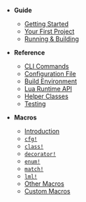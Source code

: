 * **Guide**
  * [Getting Started](guide/getting-started.md)
  * [Your First Project](guide/your-first-project.md)
  * [Running & Building](guide/running-and-building.md)

* **Reference**
  * [CLI Commands](reference/cli-commands.md)
  * [Configuration File](reference/configuration.md)
  * [Build Environment](reference/build-environment.md)
  * [Lua Runtime API](reference/lua-runtime.md)
  * [Helper Classes](reference/helper-classes.md)
  * [Testing](reference/testing.md)

* **Macros**
  * [Introduction](macros/README.md)
  * [`cfg!`](macros/cfg.md)
  * [`class!`](./macros/class.md)
  * [`decorator!`](./macros/decorator.md)
  * [`enum!`](./macros/enum.md)
  * [`match!`](macros/match.md)
  * [`lml!`](macros/lml.md)
  * [Other Macros](macros/other-macros.md)
  * [Custom Macros](macros/custom-macros.md)
